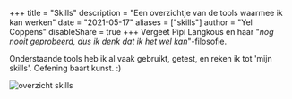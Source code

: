 +++
title = "Skills"
description = "Een overzichtje van de tools waarmee ik kan werken"
date = "2021-05-17"
aliases = ["skills"]
author = "Yel Coppens"
disableShare = true
+++
Vergeet Pipi Langkous en haar "*nog nooit geprobeerd, dus ik denk dat ik het wel kan*"-filosofie.

Onderstaande tools heb ik al vaak gebruikt, getest, en reken ik tot 'mijn skills'. Oefening baart kunst.
 :)

![overzicht skills](../images/skills_marketing.png)
